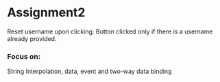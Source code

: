 # Assignment2

Reset username upon clicking. Button clicked only if there is a username already provided.

### Focus on: 
  String Interpolation, data, event and two-way data binding
